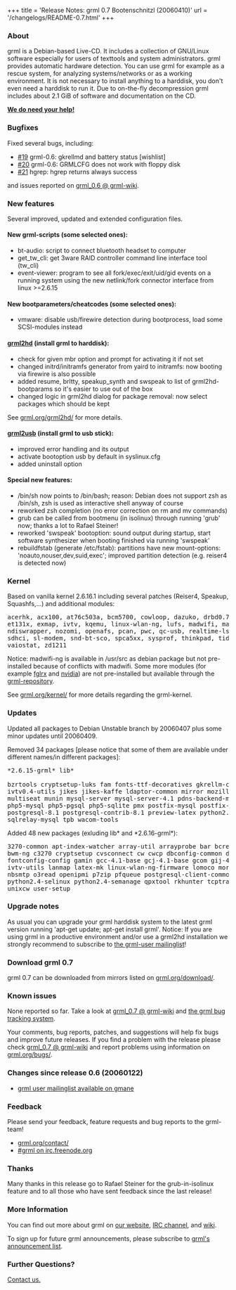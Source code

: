 +++
title = 'Release Notes: grml 0.7 Bootenschnitzl (20060410)'
url = '/changelogs/README-0.7.html'
+++

<h3>About</h3>

<p>grml is a Debian-based Live-CD. It includes a collection of GNU/Linux
software especially for users of texttools and system administrators. grml
provides automatic hardware detection. You can use grml for example as a
rescue system, for analyzing systems/networks or as a working environment. It
is not necessary to install anything to a harddisk, you don't even need a
harddisk to run it. Due to on-the-fly decompression grml includes about 2.1
GiB of software and documentation on the CD.</p>

<p><strong><a href="/donations/">We do need your help!</a></strong></p>

<h3>Bugfixes</h3>

<p>Fixed several bugs, including:</p>

<ul>
<li><a href="http://bugs.grml.org/cgi/bugreport.cgi?bug=19">#19</a> grml-0.6: gkrellmd and battery status [wishlist]
<li><a href="http://bugs.grml.org/cgi/bugreport.cgi?bug=20">#20</a> grml-0.6: GRMLCFG does not work with floppy disk
<li><a href="http://bugs.grml.org/cgi/bugreport.cgi?bug=21">#21</a> hgrep:    hgrep returns always success
</ul>

<p>and issues reported on <a
href="https://github.com/grml/grml/wiki/grml_0.6">grml_0.6 @
grml-wiki</a>.</p>

<h3>New features</h3>

<p>Several improved, updated and extended configuration files.</p>

<h4>New grml-scripts (some selected ones):</h4>

<ul>
<li>bt-audio: script to connect bluetooth headset to computer
<li>get_tw_cli: get 3ware RAID controller command line interface tool (tw_cli)
<li>event-viewer: program to see all fork/exec/exit/uid/gid events on a
running system using the new netlink/fork connector interface from linux
&gt;=2.6.15
</ul>

<h4>New bootparameters/cheatcodes (some selected ones):</h4>

<ul>
<li>vmware: disable usb/firewire detection during bootprocess, load some SCSI-modules instead
</ul>

<h4><a href="/grml2hd/">grml2hd</a> (install grml to harddisk):</h4>

<ul>
<li>check for given mbr option and prompt for activating it if not set
<li>changed initrd/initramfs generator from yaird to initramfs: now booting via firewire is also possible
<li>added resume, brltty, speakup_synth and swspeak to list of grml2hd-bootparams so it's easier to use out of the box
<li>changed logic in grml2hd dialog for package removal: now select packages which should be kept
</ul>

<p>See <a href="/grml2hd/">grml.org/grml2hd/</a> for more details.</p>

<h4><a href="https://github.com/grml/grml/wiki/usb">grml2usb</a> (install grml
to usb stick):</h4>

<ul>
<li>improved error handling and its output
<li>activate bootoption usb by default in syslinux.cfg
<li>added uninstall option
</ul>

<h4>Special new features:</h4>

<ul>

<li>/bin/sh now points to /bin/bash; reason: Debian does not support zsh as
/bin/sh, zsh is used as interactive shell anyway of course

<li>reworked zsh completion (no error correction on rm and mv commands)

<li>grub can be called from bootmenu (in isolinux) through running 'grub'
now; thanks a lot to Rafael Steiner!

<li>reworked 'swspeak' bootoption: sound output during startup, start
software synthesizer when booting finished via running 'swspeak'

<li>rebuildfstab (generate /etc/fstab): partitions have new mount-options:
'noauto,nouser,dev,suid,exec'; improved partition detection (e.g. reiser4
is detected now)

</ul>

<h3>Kernel</h3>

<p>Based on vanilla kernel 2.6.16.1 including several patches (Reiser4,
Speakup, Squashfs,...) and additional modules:</p>

<pre class="rahmen">
acerhk, acx100, at76c503a, bcm5700, cowloop, dazuko, drbd0.7, eagle-usb,
et131x, exmap, ivtv, kqemu, linux-wlan-ng, lufs, madwifi, madwifi-ng,
ndiswrapper, nozomi, openafs, pcan, pwc, qc-usb, realtime-lsm, rt2400, rt2500,
sdhci, sl-modem, snd-bt-sco, spca5xx, sysprof, thinkpad, tidev, truecrypt,
vaiostat, zd1211
</pre>

<p>Notice: madwifi-ng is available in /usr/src as debian package but not
pre-installed because of conflicts with madwifi. Some more modules (for
example <a href="https://github.com/grml/grml/wiki/ati">fglrx</a> and <a
href="https://github.com/grml/grml/wiki/nvidia">nvidia</a>) are not
pre-installed but available through the <a
href="/repos/">grml-repository</a>.</p>

<p>See <a href="/kernel/">grml.org/kernel/</a> for more details
regarding the grml-kernel.</p>

<h3>Updates</h3>

<p>Updated all packages to Debian Unstable branch by 20060407 plus some minor
updates until 20060409.</p>

<p>Removed 34 packages [please notice that some of them are available under
different names/in different packages]:</p>

<pre class="rahmen">
*2.6.15-grml* lib*

bzrtools cryptsetup-luks fam fonts-ttf-decoratives gkrellm-common grml-fixes
ivtv0.4-utils jikes jikes-kaffe ldaptor-common mirror mozilla-firefox-adblock
multiseat munin mysql-server mysql-server-4.1 pdns-backend-mysql pgpool php5
php5-mysql php5-pgsql php5-sqlite pmx postfix-mysql postfix-pgsql postfix-policyd
postgresql-8.1 postgresql-contrib-8.1 preview-latex python2.3-subversion schroot
sqlrelay-mysql tpb wacom-tools
</pre>

<p>Added 48 new packages (exluding lib* and *2.6.16-grml*):</p>

<pre class="rahmen">
3270-common apt-index-watcher array-util arrayprobe bar bcrelay brltty-flite btsco
bwm-ng c3270 cryptsetup cvsconnect cw cwcp dbconfig-common devio ecj-bootstrap
fontconfig-config gamin gcc-4.1-base gcj-4.1-base gcom gij-4.0 glimpse i855crt
ivtv-utils lanmap latex-mk linux-wlan-ng-firmware lomoco moreutils mpt-status
nbsmtp o3read openipmi p7zip pfqueue postgresql-client-common python-subversion
python2.4-selinux python2.4-semanage qpxtool rkhunter tcptraceroute tct truecrypt
unixcw user-setup
</pre>

<h3>Upgrade notes</h3>

<p>As usual you can upgrade your grml harddisk system to the latest grml
version running 'apt-get update; apt-get install grml'. Notice: If you are
using grml in a productive environment and/or use a grml2hd installation we
strongly recommend to subscribe to <a
href="/mailinglist/">the grml-user mailinglist</a>!</p>

<h3>Download grml 0.7</h3>

<p>grml 0.7 can be downloaded from mirrors listed on <a
href="/download/">grml.org/download/</a>.</p>

<h3>Known issues</h3>

<p>None reported so far. Take a look at <a
href="https://github.com/grml/grml/wiki/grml_0.7">grml_0.7 @ grml-wiki</a>
and <a href="http://bugs.grml.org/">the grml bug tracking system</a>.</p>

<p>Your comments, bug reports, patches, and suggestions will help fix bugs
and improve future releases. If you find a problem with the release please
check <a href="https://github.com/grml/grml/wiki/grml_0.7">grml_0.7 @
grml-wiki</a> and report problems using information on <a
href="/bugs/">grml.org/bugs/</a>.</p>

<h3>Changes since release 0.6 (20060122)</h3>

<ul>
<li><a href="http://dir.gmane.org/gmane.linux.distributions.grml.user">grml
user mailinglist available on gmane</a></li>
</ul>

<h3>Feedback</h3>

<p>Please send your feedback, feature requests and bug reports to the
grml-team!</p>

<ul>
<li><a href="/contact/">grml.org/contact/</a>
<li><a href="/irc/">#grml on irc.freenode.org</a>
</ul>

<h3>Thanks</h3>

<p>Many thanks in this release go to Rafael Steiner for the grub-in-isolinux
feature and to all those who have sent feedback since the last release!</p>

<h3>More Information</h3>

<p>You can find out more about grml on <a href="/">our website</a>, <a
href="/irc/">IRC channel</a>, and <a href="http://wiki.grml.org/">wiki</a>.

<p>To sign up for future grml announcements, please subscribe to <a
href="http://lists.mur.at/mailman/listinfo/grml-announce"> grml's
announcement list</a>.</p>


<h3>Further Questions?</h3>

<p><a href="/contact/">Contact us.</a></p>
